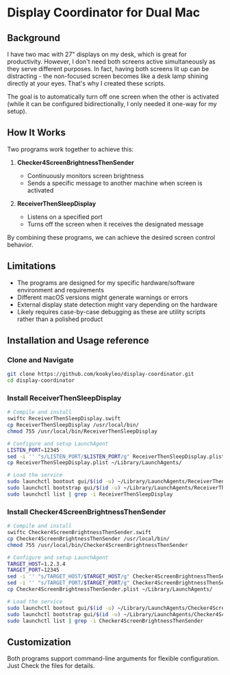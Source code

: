 # Display Coordinator for Dual Mac

## Background
I have two mac with 27" displays on my desk, which is great for productivity. However, I don't need both screens active simultaneously as they serve different purposes. In fact, having both screens lit up can be distracting - the non-focused screen becomes like a desk lamp shining directly at your eyes. That's why I created these scripts.

The goal is to automatically turn off one screen when the other is activated (while it can be configured bidirectionally, I only needed it one-way for my setup).

## How It Works
Two programs work together to achieve this:

1. **Checker4ScreenBrightnessThenSender**
   - Continuously monitors screen brightness
   - Sends a specific message to another machine when screen is activated

2. **ReceiverThenSleepDisplay**
   - Listens on a specified port
   - Turns off the screen when it receives the designated message

By combining these programs, we can achieve the desired screen control behavior.

## Limitations
- The programs are designed for my specific hardware/software environment and requirements
- Different macOS versions might generate warnings or errors
- External display state detection might vary depending on the hardware
- Likely requires case-by-case debugging as these are utility scripts rather than a polished product

## Installation and Usage reference

### Clone and Navigate
```bash
git clone https://github.com/kookyleo/display-coordinator.git
cd display-coordinator
```

### Install ReceiverThenSleepDisplay
```bash
# Compile and install
swiftc ReceiverThenSleepDisplay.swift
cp ReceiverThenSleepDisplay /usr/local/bin/
chmod 755 /usr/local/bin/ReceiverThenSleepDisplay

# Configure and setup LaunchAgent
LISTEN_PORT=12345
sed -i '' "s/LISTEN_PORT/$LISTEN_PORT/g" ReceiverThenSleepDisplay.plist
cp ReceiverThenSleepDisplay.plist ~/Library/LaunchAgents/

# Load the service
sudo launchctl bootout gui/$(id -u) ~/Library/LaunchAgents/ReceiverThenSleepDisplay.plist
sudo launchctl bootstrap gui/$(id -u) ~/Library/LaunchAgents/ReceiverThenSleepDisplay.plist
sudo launchctl list | grep -i ReceiverThenSleepDisplay
```

### Install Checker4ScreenBrightnessThenSender
```bash
# Compile and install
swiftc Checker4ScreenBrightnessThenSender.swift
cp Checker4ScreenBrightnessThenSender /usr/local/bin/
chmod 755 /usr/local/bin/Checker4ScreenBrightnessThenSender

# Configure and setup LaunchAgent
TARGET_HOST=1.2.3.4
TARGET_PORT=12345
sed -i '' "s/TARGET_HOST/$TARGET_HOST/g" Checker4ScreenBrightnessThenSender.plist
sed -i '' "s/TARGET_PORT/$TARGET_PORT/g" Checker4ScreenBrightnessThenSender.plist
cp Checker4ScreenBrightnessThenSender.plist ~/Library/LaunchAgents/

# Load the service
sudo launchctl bootout gui/$(id -u) ~/Library/LaunchAgents/Checker4ScreenBrightnessThenSender.plist
sudo launchctl bootstrap gui/$(id -u) ~/Library/LaunchAgents/Checker4ScreenBrightnessThenSender.plist
sudo launchctl list | grep -i Checker4ScreenBrightnessThenSender
```

## Customization
Both programs support command-line arguments for flexible configuration. Just Check the files for details.
